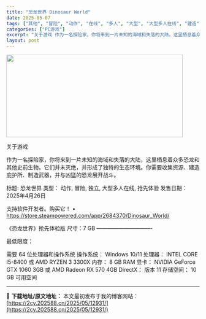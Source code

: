 ```yaml
---
title: "恐龙世界 Dinosaur World"
date: 2025-05-07
tags: ["其他", "冒险", "动作", "在线", "多人", "大型", "大型多人在线", "建造", "恐龙", "战斗"]
categories: ["PC游戏"]
excerpt: "关于游戏 作为一名探险家，你将来到一片未知的海域和失落的大陆，这里栖息着众多恐龙和其他史前生物。它们并未灭绝，并形成了独特的生态环境。你需要收集资源、建造庇护所、制造武器，并与凶猛的恐龙展开战斗。 标题: 恐龙世界 类型： 动作, 冒险, 独立, 大型多人在线, 抢先体验 发售日期：2025年4月2&hellip;"
layout: post
---
```


<img class="aligncenter size-full wp-image-12933" src="https://2cy.202588.cn/wp-content/uploads/2025/05/202505070142071.webp" alt="" width="460" height="215" />

关于游戏

作为一名探险家，你将来到一片未知的海域和失落的大陆，这里栖息着众多恐龙和其他史前生物。它们并未灭绝，并形成了独特的生态环境。你需要收集资源、建造庇护所、制造武器，并与凶猛的恐龙展开战斗。

标题: 恐龙世界
类型： 动作, 冒险, 独立, 大型多人在线, 抢先体验
发售日期：2025年4月26日

支持软件开发者。购买它！
• https://store.steampowered.com/app/2684370/Dinosaur_World/

《恐龙世界》抢先体验版
尺寸：7 GB
——————————-

最低限度：

需要 64 位处理器和操作系统
操作系统： Windows 10/11
处理器： INTEL CORE I5-8400 或 AMD RYZEN 3 3300X
内存： 8 GB RAM
显卡： NVIDIA GeForce GTX 1060 3GB 或 AMD Radeon RX 570 4GB
DirectX： 版本 11
存储空间： 10 GB 可用空间

---
📖 **下载地址/原文地址：** 本文最初发布于我的博客网站：[https://2cy.202588.cn/2025/05/12931/](https://2cy.202588.cn/2025/05/12931/)
